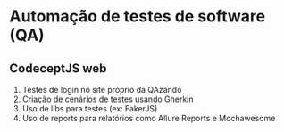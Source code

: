 # Automação de testes de software (QA)

## CodeceptJS web
1. Testes de login no site próprio da QAzando
2. Criação de cenários de testes usando Gherkin
3. Uso de libs para testes (ex: FakerJS)
4. Uso de reports para relatórios como Allure Reports e Mochawesome
